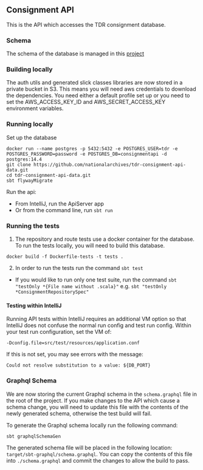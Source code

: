 ## Consignment API

This is the API which accesses the TDR consignment database. 

### Schema
The schema of the database is managed in this [project](https://github.com/nationalarchives/tdr-consignment-api-data)

### Building locally
The auth utils and generated slick classes libraries are now stored in a private bucket in S3. This means you will need aws credentials to download the dependencies.
You need either a default profile set up or you need to set the AWS_ACCESS_KEY_ID and AWS_SECRET_ACCESS_KEY environment variables. 

### Running locally

Set up the database
```
docker run --name postgres -p 5432:5432 -e POSTGRES_USER=tdr -e POSTGRES_PASSWORD=password -e POSTGRES_DB=consignmentapi -d postgres:14.4
git clone https://github.com/nationalarchives/tdr-consignment-api-data.git
cd tdr-consignment-api-data.git
sbt flywayMigrate
```

Run the api:

* From IntelliJ, run the ApiServer app
* Or from the command line, run `sbt run`

### Running the tests 

1. The repository and route tests use a docker container for the database. To run the tests locally, you will need to build this database.
```shell
docker build -f Dockerfile-tests -t tests .
```

2. In order to run the tests run the command `sbt test`

* If you would like to run only one test suite, run the command `sbt "testOnly *{File name without .scala}"` e.g. `sbt "testOnly *ConsignmentRepositorySpec"`

#### Testing within IntelliJ

Running API tests within IntelliJ requires an additional VM option so that IntelliJ does not confuse the normal run config and test run config.
Within your test run configuration, set the VM of:

`-Dconfig.file=src/test/resources/application.conf`

If this is not set, you may see errors with the message: 

`Could not resolve substitution to a value: ${DB_PORT}`

### Graphql Schema

We are now storing the current Graphql schema in the `schema.graphql` file in the root of the project. If you make changes to the API which cause a schema change, you will need to update this file with the contents of the newly generated schema, otherwise the test build will fail.

To generate the Graphql schema locally run the following command:

`sbt graphqlSchemaGen`

The generated schema file will be placed in the following location: `target/sbt-graphql/schema.graphql`. You can copy the contents of this file into `./schema.graphql` and commit the changes to allow the build to pass.
